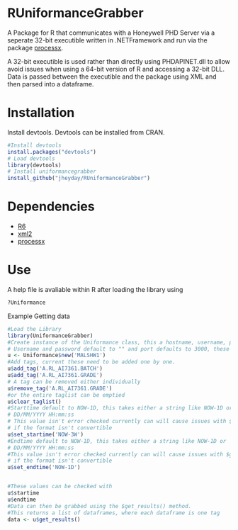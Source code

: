 # RUniformanceGrabber
A Package for R that communicates with a Honeywell PHD Server via a seperate 32-bit executible written in .NETFramework and run via the package [processx](https://cran.r-project.org/web/packages/processx/index.html).

A 32-bit executible is used rather than directly using PHDAPINET.dll to allow avoid issues when using a 64-bit version of R and accessing a 32-bit DLL.
Data is passed between the executible and the package using XML and then parsed into a dataframe.


# Installation

Install devtools.
Devtools can be installed from CRAN.

``` R
#Install devtools
install.packages("devtools")
# Load devtools
library(devtools)
# Install uniformancegrabber
install_github("jheyday/RUniformanceGrabber")
```
# Dependencies

* [R6](https://cran.r-project.org/web/packages/R6/index.html)
* [xml2](https://cran.r-project.org/web/packages/xml2/index.html)
* [processx](https://cran.r-project.org/web/packages/processx/index.html)


# Use
A help file is avaliable within R after loading the library using 
``` R
?Uniformance
```
Example Getting data

```R
#Load the Library 
library(UniformanceGrabber)
#Create instance of the Uniformance class, this a hostname, username, password and port
# Username and password default to "" and port defaults to 3000, these don't need to be changed.
u <- Uniformance$new('MALSHW1')
#Add tags, current these need to be added one by one.
u$add_tag('A.RL_AI7361.BATCH')
u$add_tag('A.RL_AI7361.GRADE')
# A tag can be removed either individually
u$remove_tag('A.RL_AI7361.GRADE')
#or the entire taglist can be emptied
u$clear_taglist()
#Starttime default to NOW-1D, this takes either a string like NOW-1D or 
# DD/MM/YYYY HH:mm:ss
# This value isn't error checked currently can will cause issues with $get_results()
# if the format isn't convertible
u$set_startime('NOW-3W')
#Endtime default to NOW-1D, this takes either a string like NOW-1D or 
# DD/MM/YYYY HH:mm:ss
#This value isn't error checked currently can will cause issues with $get_results()
# if the format isn't convertible
u$set_endtime('NOW-1D')


#These values can be checked with
u$startime
u$endtime
#Data can then be grabbed using the $get_results() method.
#This returns a list of dataframes, where each dataframe is one tag
data <- u$get_results()
```
